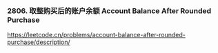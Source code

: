 ### 2806. 取整购买后的账户余额 Account Balance After Rounded Purchase
https://leetcode.cn/problems/account-balance-after-rounded-purchase/description/

